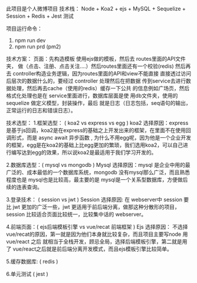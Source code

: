 此项目是个人微博项目
技术栈： Node + Koa2 + ejs + MySQL + Sequelize + Session + Redis + Jest 测试

项目运行命令：
1. npm run dev 
2. npm run prd (pm2)

技术方案：
页面：先构造模板 使用ejs做的模板，然后去 routes里面的API文件夹，
做（点击、注册、点击关注....）然后routes里面还有一个校验(redis)
然后再去 controller构造业务逻辑，因为routes里面的API和view不能直接
直接透过访问后层次的数据什么的，要经过 controller 处理然后在把数据
传到service去进行数据处理，然后再去cache（使用的redis）缓存一下公共
的信息例如广场页，然后格式化处理也是在 service里面进行，数据库层面是使
用db文件夹，使用的sequelize 做定义模型，封装操作，最后 
就是日志（日志包括，seq语句的输出，正常运行的日志和错误日志）。

技术选型：
1.框架选型： ( koa2 vs express vs egg )
koa2 选择原因：express是基于js回调，koa2是在express的基础之上开发出来的框架，在里面不在使用回调形式，而是 async await 异步函数 , 为什么不用egg呢，因为他是一个企业开发的框架，egg是在koa2的基础上比egg更加的繁琐，我们选用koa2，可以自己进行编写达到egg的效果，所以说koa2是最适用于我们学习开发的。

2.数据库选型：( mysql vs mongodb )
Mysql 选择原因：mysql 是企业中用的最广泛的、成本最低的一个数据库系统，mongodb 没有mysql那么广泛，而且熟悉程度也是 mysql也是比较高，最主要的是 mysql是一个关系型数据库，方便做后续的连表查询。

3.登录技术： ( session vs jwt )
Session 选择原因: 在 webserver中 session 要比 jwt 更加的广泛一些，jwt 更适用于前后端分离，做那这种分散形的项目，session 比较适合页面比较统一，比较集中话的 webserver。

4.前端页面：( ejs后端模板引擎 vs vue/recat 前端框架 )
Ejs 选择原因： 不选择 vue/recat的原因，第一就是因为他们本身就比较复杂，而且项目主要写node 用 vue/react 之后 就相当于全栈开发，顾忌全局，选择后端模板引擎，第二就是用了 vue/react之后就是前后端分离开发模式，而且ejs模板引擎比较简单。

5.缓存数据库: ( redis )

6.单元测试 ( jest )
